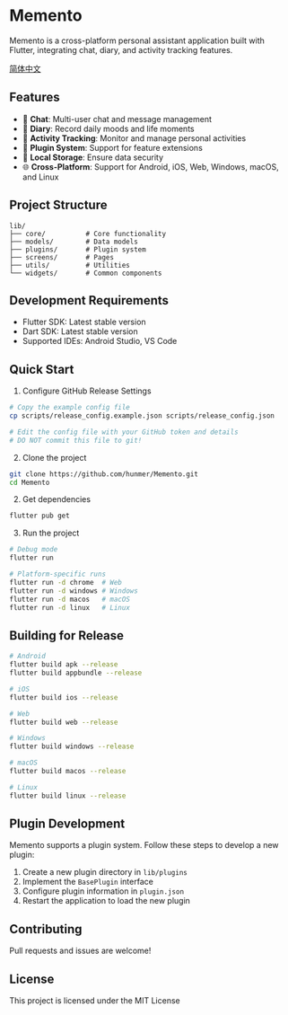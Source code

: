 # Memento

Memento is a cross-platform personal assistant application built with Flutter, integrating chat, diary, and activity tracking features.

[简体中文](README_zh.md)

## Features

- 💬 **Chat**: Multi-user chat and message management
- 📝 **Diary**: Record daily moods and life moments
- 📅 **Activity Tracking**: Monitor and manage personal activities
- 🔌 **Plugin System**: Support for feature extensions
- 💾 **Local Storage**: Ensure data security
- 🌐 **Cross-Platform**: Support for Android, iOS, Web, Windows, macOS, and Linux

## Project Structure

```
lib/
├── core/          # Core functionality
├── models/        # Data models
├── plugins/       # Plugin system
├── screens/       # Pages
├── utils/         # Utilities
└── widgets/       # Common components
```

## Development Requirements

- Flutter SDK: Latest stable version
- Dart SDK: Latest stable version
- Supported IDEs: Android Studio, VS Code

## Quick Start

1. Configure GitHub Release Settings
```bash
# Copy the example config file
cp scripts/release_config.example.json scripts/release_config.json

# Edit the config file with your GitHub token and details
# DO NOT commit this file to git!
```

2. Clone the project
```bash
git clone https://github.com/hunmer/Memento.git
cd Memento
```

2. Get dependencies
```bash
flutter pub get
```

3. Run the project
```bash
# Debug mode
flutter run

# Platform-specific runs
flutter run -d chrome  # Web
flutter run -d windows # Windows
flutter run -d macos   # macOS
flutter run -d linux   # Linux
```

## Building for Release

```bash
# Android
flutter build apk --release
flutter build appbundle --release

# iOS
flutter build ios --release

# Web
flutter build web --release

# Windows
flutter build windows --release

# macOS
flutter build macos --release

# Linux
flutter build linux --release
```

## Plugin Development

Memento supports a plugin system. Follow these steps to develop a new plugin:

1. Create a new plugin directory in `lib/plugins`
2. Implement the `BasePlugin` interface
3. Configure plugin information in `plugin.json`
4. Restart the application to load the new plugin

## Contributing

Pull requests and issues are welcome!

## License

This project is licensed under the MIT License